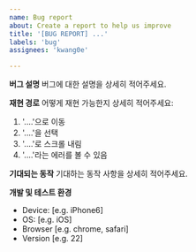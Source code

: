 ```yaml
---
name: Bug report
about: Create a report to help us improve
title: '[BUG REPORT] ...'
labels: 'bug'
assignees: 'kwang0e'

---
```


**버그 설명**
버그에 대한 설명을 상세히 적어주세요.


**재현 경로**
어떻게 재현 가능한지 상세히 적어주세요:
1. '....'으로 이동
2. '....'을 선택
3. '....'로 스크롤 내림
4. '....'라는 에러를 볼 수 있음


**기대되는 동작**
기대하는 동작 사항을 상세히 적어주세요.


**개발 및 테스트 환경**
 - Device: [e.g. iPhone6]
 - OS: [e.g. iOS]
 - Browser [e.g. chrome, safari]
 - Version [e.g. 22]

